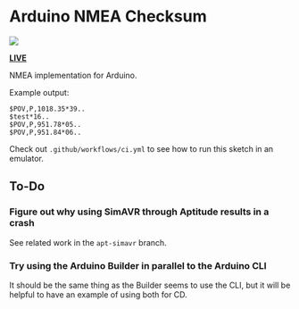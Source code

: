# Arduino NMEA Checksum

![](https://github.com/tomashubelbauer/arduino-nmea-checksum/workflows/ci/badge.svg)

[**LIVE**](https://tomashubelbauer.github.io/arduino-nmea-checksum)

NMEA implementation for Arduino.

Example output:

```
$POV,P,1018.35*39..
$test*16..
$POV,P,951.78*05..
$POV,P,951.84*06..
```

Check out `.github/workflows/ci.yml` to see how to run this sketch in an emulator.

## To-Do

### Figure out why using SimAVR through Aptitude results in a crash

See related work in the `apt-simavr` branch.

### Try using the Arduino Builder in parallel to the Arduino CLI

It should be the same thing as the Builder seems to use the CLI, but it will be
helpful to have an example of using both for CD.
